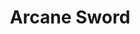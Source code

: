 ---
title: "Arcane Sword"
permalink: /spells/arcane-sword/
tags:
  - Spell
  - 7th Level
  - Evocation
  - Damage
  - Force
available_for:
  - Bard
  - Wizard
level: "7th Level"
school: "Evocation"
range: "60 ft"
comp:
  - V
  - S
  - M
material: "a miniature platinum sword with a grip and pommel of copper and zinc, worth 250 gp."
duration: "1 Minute"
concentration: true
attack: "Melee"
effect: "Force"
description: |
  You create a sword-shaped plane of force that hovers within range. It lasts for the duration.

  When the sword appears, you make a melee spell attack against a target of your choice within 5 feet of the sword. On a hit, the target takes 3d10 force damage. Until the spell ends, you can use a bonus action on each of your turns to move the sword up to 20 feet to a spot you can see and repeat this attack against the same target or a different one.
excerpt: "You create a sword-shaped plane of force that hovers within range."
source: "Basic Rules"
---